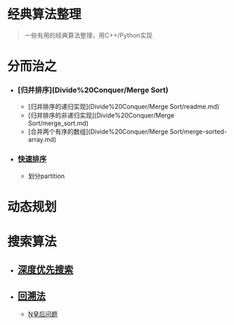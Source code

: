 # 经典算法整理

> 一些有用的经典算法整理，用C++/Python实现



# 分而治之

- ### [归并排序](Divide%20Conquer/Merge Sort)

  - [归并排序的递归实现](Divide%20Conquer/Merge Sort/readme.md)
  - [归并排序的非递归实现](Divide%20Conquer/Merge Sort/merge_sort.md)
  - [合并两个有序的数组](Divide%20Conquer/Merge Sort/merge-sorted-array.md)
  
- ### [快速排序](Divide&Conquer/QuickSort)
  
  - 划分partition
  


# 动态规划



# 搜索算法

- ## [深度优先搜索](Searching/BFS&DFS)

- ## [回溯法](Searching/Backtrack)

  - [N皇后问题](Searching/Backtrack/N-Queens)